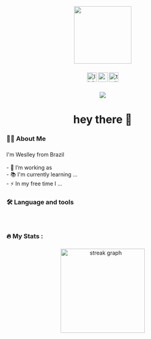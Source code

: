 <div align="center">
  <img height="150" src="https://media.giphy.com/media/M9gbBd9nbDrOTu1Mqx/giphy.gif"  />
</div>

###

<div align="center">
  <img src="https://img.shields.io/static/v1?message=LinkedIn&logo=linkedin&label=&color=0077B5&logoColor=white&labelColor=&style=for-the-badge" height="25" alt="linkedin logo"  />
  <img src="https://img.shields.io/static/v1?message=Youtube&logo=youtube&label=&color=FF0000&logoColor=white&labelColor=&style=for-the-badge" height="25" alt="youtube logo"  />
  <img src="https://img.shields.io/static/v1?message=Twitter&logo=twitter&label=&color=1DA1F2&logoColor=white&labelColor=&style=for-the-badge" height="25" alt="twitter logo"  />
</div>

###

<div align="center">
  <img src="https://visitor-badge.laobi.icu/badge?page_id=maurodesouza.maurodesouza&"  />
</div>

###

<h1 align="center">hey there 👋</h1>

###

<h3 align="left">👩‍💻  About Me</h3>

###

<p align="left">I'm Weslley from Brazil<br><br>- 🔭 I’m working as <br>- 📚 I'm currently learning ...<br>- ⚡ In my free time I ...</p>

###

<h3 align="left">🛠 Language and tools</h3>

###

<div align="left">
  <i class="fa-brands fa-java" style="font-size: 40px; color: #007396;"></i>
  <img width="12" />
  <i class="fa-brands fa-python" style="font-size: 40px; color: #3776AB;"></i>
  <img width="12" />
  <i class="fa-brands fa-cuttlefish" style="font-size: 40px; color: #00599C;"></i>
  <img width="12" />
  <i class="fa-brands fa-rust" style="font-size: 40px; color: #000000;"></i>
  <img width="12" />
  <i class="fa-solid fa-code" style="font-size: 40px; color: #007ACC;"></i>
  <img width="12" />
  <i class="fa-solid fa-lightbulb" style="font-size: 40px; color: #000000;"></i>
  <img width="12" />
  <i class="fa-solid fa-globe" style="font-size: 40px; color: #1B6AC6;"></i>
  <img width="12" />
  <i class="fa-solid fa-sun" style="font-size: 40px; color: #2C2255;"></i>
  <img width="12" />
  <i class="fa-brands fa-android" style="font-size: 40px; color: #3DDC84;"></i>
</div>

###

<h3 align="left">🔥   My Stats :</h3>

###

<div align="center">
  <img src="https://streak-stats.demolab.com?user=maurodesouza&locale=en&mode=daily&theme=dark&hide_border=false&border_radius=5&order=3" height="220" alt="streak graph"  />
</div>

###
